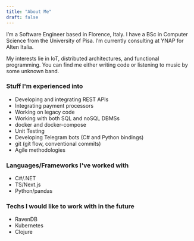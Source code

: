 ```yaml
---
title: "About Me"
draft: false
---
```


I’m a Software Engineer based in Florence, Italy. I have a BSc in Computer Science from the University of Pisa. I’m currently consulting at YNAP for Alten Italia.

 My interests lie in IoT, distributed architectures, and functional programming. You can find me either writing code or listening to music by some unknown band.

### Stuff I'm experienced into
- Developing and integrating REST APIs
- Integrating payment processors
- Working on legacy code
- Working with both SQL and noSQL DBMSs
- docker and docker-compose
- Unit Testing 
- Developing Telegram bots (C# and Python bindings) 
- git (git flow, conventional commits)
- Agile methodologies

### Languages/Frameworks I've worked with
- C#/.NET
- TS/Next.js
- Python/pandas

### Techs I would like to work with in the future
- RavenDB
- Kubernetes
- Clojure